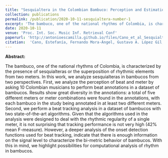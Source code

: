 ```yaml
---
title: "Sesquialtera in the Colombian Bambuco: Perception and Estimation of Beat and Meter"
collection: publications
permalink: /publication/2020-10-11-sesquialtera-number-1
excerpt: 'The bambuco, one of the national rhythms of Colombia, is characterized by the presence of sesquialteras or the superposition of rhythmic elements from two meters. In this work, we analyze sesquialteras in bambucos from two perspectives. First, we analyze the perception of beat and meter by asking 10 Colombian musicians to perform beat annotations in a dataset of bambucos. Results show great diversity in the annotations: a total of five different meters or meter combinations were found in the annotations, with each bambuco in the study being annotated in at least two different meters. Second, we perform a beat tracking analysis in a dataset of bambucos with two state-of-the-art algorithms. Given that the algorithms used in the analysis were designed to deal with the rhythmic regularity of a single meter, it is not surprising that tracking performance is not very high (42% mean F-measure). However, a deeper analysis of the onset detection functions used for beat tracking, indicate that there is enough information on the signal level to characterize the bi-metric behavior of bambucos. With this in mind, we highlight possibilities for computational analysis of rhythm in bambucos.'
date: 2020-10-11
venue: 'Proc. Int. Soc. Music Inf. Retrieval Conf'
paperurl: 'http://antonioescamilla.github.io/files/Cano_et_al_Sesquialtera_ISMIR_2020.pdf'
citation:  'Cano, Estefanía, Fernando Mora-Ángel, Gustavo A. López Gil, José R. Zapata, Antonio Escamilla, Juan F. Alzate, and Moisés Betancur. (2020). &quot;Sesquialtera in the colombian bambuco: Perception and estimation of beat and meter.&quot; <i>in Proc. Int. Soc. Music Inf. Retrieval Conf</i>. pp. 409-415. 2020.'
---
```


**Abstract:**

The bambuco, one of the national rhythms of Colombia, is characterized by the presence of sesquialteras or the superposition of rhythmic elements from two meters. In this work, we analyze sesquialteras in bambucos from two perspectives. First, we analyze the perception of beat and meter by asking 10 Colombian musicians to perform beat annotations in a dataset of bambucos. Results show great diversity in the annotations: a total of five different meters or meter combinations were found in the annotations, with each bambuco in the study being annotated in at least two different meters. Second, we perform a beat tracking analysis in a dataset of bambucos with two state-of-the-art algorithms. Given that the algorithms used in the analysis were designed to deal with the rhythmic regularity of a single meter, it is not surprising that tracking performance is not very high (42% mean F-measure). However, a deeper analysis of the onset detection functions used for beat tracking, indicate that there is enough information on the signal level to characterize the bi-metric behavior of bambucos. With this in mind, we highlight possibilities for computational analysis of rhythm in bambucos.
